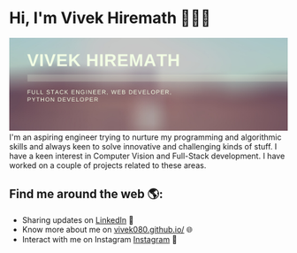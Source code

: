 # Hi, I'm Vivek Hiremath 👋👨‍💻

<img src="https://raw.githubusercontent.com/vivek080/vivek080/master/Vivek_Hiremath.png" alt="banner that says Vivek Hiremath - software engineer, Full Stack Engineer, Web Developer, Python Developer">
I'm an aspiring engineer trying to nurture my programming and algorithmic skills and always keen to solve innovative and challenging kinds of stuff. I have a keen interest in Computer Vision and Full-Stack development. I have worked on a couple of projects related to these areas.


## Find me around the web 🌎: 
- Sharing updates on <a href="https://www.linkedin.com/in/vivek080/">LinkedIn</a> 💼
- Know more about me on <a href="https://vivek080.github.io">vivek080.github.io/</a> 🌐
- Interact with me on Instagram <a href="https://www.instagram.com/vivek_hiremath_"> Instagram</a> 📸


